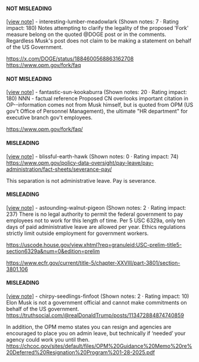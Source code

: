 #### NOT MISLEADING

[[view note]](https://x.com/i/birdwatch/n/1884719788343386153) - interesting-lumber-meadowlark (Shown notes: 7 · Rating impact: 180)
Notes attempting to clarify the legality of the proposed 'Fork' measure belong on the quoted @DOGE post or in the comments. Regardless Musk's post does not claim to be making a statement on behalf of the US Government.

https://x.com/DOGE/status/1884600568863162708
https://www.opm.gov/fork/faq

#### NOT MISLEADING

[[view note]](https://x.com/i/birdwatch/n/1884631406401204437) - fantastic-sun-kookaburra (Shown notes: 20 · Rating impact: 180)
NNN - factual reference
Proposed CN overlooks important citation in OP--information comes not from Musk himself, but is quoted from OPM (US gov't Office of Personnel Management), the ultimate "HR department" for executive branch gov't employees.

https://www.opm.gov/fork/faq/

#### MISLEADING

[[view note]](https://x.com/i/birdwatch/n/1884991924505080076) - blissful-earth-hawk (Shown notes: 0 · Rating impact: 74)
https://www.opm.gov/policy-data-oversight/pay-leave/pay-administration/fact-sheets/severance-pay/

This separation is not administrative leave. Pay is severance.

#### MISLEADING

[[view note]](https://x.com/i/birdwatch/n/1884646956414169120) - astounding-walnut-pigeon (Shown notes: 2 · Rating impact: 237)
There is no legal authority to permit the federal government to pay employees not to work for this length of time. Per 5 USC 6329a, only ten days of paid administrative leave are allowed per year. Ethics regulations strictly limit outside employment for government workers.

https://uscode.house.gov/view.xhtml?req=granuleid:USC-prelim-title5-section6329a&num=0&edition=prelim

https://www.ecfr.gov/current/title-5/chapter-XXVIII/part-3801/section-3801.106

#### MISLEADING

[[view note]](https://x.com/i/birdwatch/n/1884625696422859074) - chirpy-seedlings-finfoot (Shown notes: 2 · Rating impact: 10)
Elon Musk is not a government official and cannot make commitments on behalf of the US government.
https://truthsocial.com/@realDonaldTrump/posts/113472884874740859

In addition, the OPM memo states you can resign and agencies are encouraged to place you on admin leave, but technically if ‘needed’ your agency could work you until then.
https://chcoc.gov/sites/default/files/OPM%20Guidance%20Memo%20re%20Deferred%20Resignation%20Program%201-28-2025.pdf

